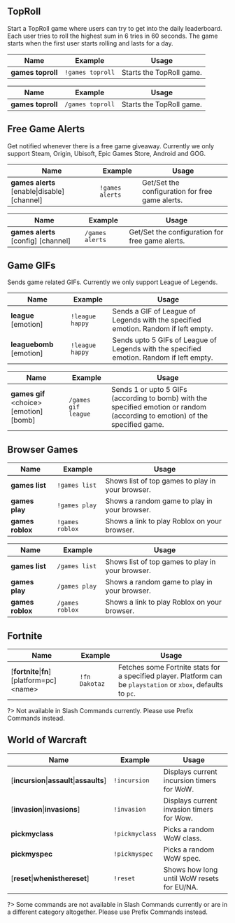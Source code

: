 ## TopRoll
Start a TopRoll game where users can try to get into the daily leaderboard. Each user tries to roll the highest sum in 6 tries in 60 seconds. The game starts when the first user starts rolling and lasts for a day.

<!-- tabs:start -->

<!-- tab:Prefix Commands -->
Name              | Example           | Usage                                                                         
 ---------------- | ----------------- | ----------------------------------------------------------------------------- 
**games toproll** | `!games toproll`  | Starts the TopRoll game.

<!-- tab:Slash Commands -->
Name              | Example           | Usage                                                                         
 ---------------- | ----------------- | ----------------------------------------------------------------------------- 
**games toproll** | `/games toproll`  | Starts the TopRoll game.

<!-- tabs:end -->

## Free Game Alerts
Get notified whenever there is a free game giveaway. Currently we only support Steam, Origin, Ubisoft, Epic Games Store, Android and GOG.

<!-- tabs:start -->

<!-- tab:Prefix Commands -->
Name              | Example           | Usage                                                                         
 ---------------- | ----------------- | ----------------------------------------------------------------------------- 
**games alerts** [enable\|disable] [channel] | `!games alerts` | Get/Set the configuration for free game alerts.

<!-- tab:Slash Commands -->
Name              | Example           | Usage                                                                         
 ---------------- | ----------------- | ----------------------------------------------------------------------------- 
**games alerts** [config] [channel] | `/games alerts` | Get/Set the configuration for free game alerts.

<!-- tabs:end -->

## Game GIFs
Sends game related GIFs. Currently we only support League of Legends.

<!-- tabs:start -->

<!-- tab:Prefix Commands -->
Name              | Example           | Usage                                                                         
 ---------------- | ----------------- | ----------------------------------------------------------------------------- 
**league** [emotion] | `!league happy` | Sends a GIF of League of Legends with the specified emotion. Random if left empty.
**leaguebomb** [emotion] | `!league happy` | Sends upto 5 GIFs of League of Legends with the specified emotion. Random if left empty.


<!-- tab:Slash Commands -->
Name              | Example           | Usage                                                                         
 ---------------- | ----------------- | ----------------------------------------------------------------------------- 
**games gif** \<choice> [emotion] [bomb] | `/games gif league` | Sends 1 or upto 5 GIFs (according to bomb) with the specified emotion or random (according to emotion) of the specified game.

<!-- tabs:end -->

## Browser Games

<!-- tabs:start -->

<!-- tab:Prefix Commands -->
Name              | Example           | Usage                                                                         
 ---------------- | ----------------- | ----------------------------------------------------------------------------- 
**games list**    | `!games list`     | Shows list of top games to play in your browser.                              
**games play**    | `!games play`     | Shows a random game to play in your browser.                                  
**games roblox**  | `!games roblox`   | Shows a link to play Roblox on your browser.                                 

<!-- tab:Slash Commands -->
Name              | Example           | Usage                                                                         
 ---------------- | ----------------- | ----------------------------------------------------------------------------- 
**games list**    | `/games list`     | Shows list of top games to play in your browser.                              
**games play**    | `/games play`     | Shows a random game to play in your browser.                                  
**games roblox**  | `/games roblox`   | Shows a link to play Roblox on your browser.                                 

<!-- tabs:end -->

## Fortnite

<!-- tabs:start -->

<!-- tab:Prefix Commands -->
Name              | Example           | Usage                                                                         
 ----------------- | ----------------- | ----------------------------------------------------------------------------- 
[**fortnite**\|**fn**] [platform=pc] \<name> | `!fn Dakotaz` | Fetches some Fortnite stats for a specified player. Platform can be `playstation` or `xbox`, defaults to `pc`.

<!-- tab:Slash Commands -->
?> Not available in Slash Commands currently. Please use Prefix Commands instead.

<!-- tabs:end -->


## World of Warcraft

<!-- tabs:start -->

<!-- tab:Prefix Commands -->
Name              | Example           | Usage                                                                         
 ----------------- | ----------------- | ----------------------------------------------------------------------------- 
[**incursion**\|**assault**\|**assaults**] | `!incursion` | Displays current incursion timers for WoW.                            
[**invasion**\|**invasions**] | `!invasion`   | Displays current invasion timers for Wow.                                     
**pickmyclass**       | `!pickmyclass`    | Picks a random WoW class.                                                     
**pickmyspec**        | `!pickmyspec`     | Picks a random WoW spec.                                                      
[**reset**\|**whenisthereset**] | `!reset`    | Shows how long until WoW resets for EU/NA.                                    

<!-- tab:Slash Commands -->
?> Some commands are not available in Slash Commands currently or are in a different category altogether. Please use Prefix Commands instead.

<!-- tabs:end -->
